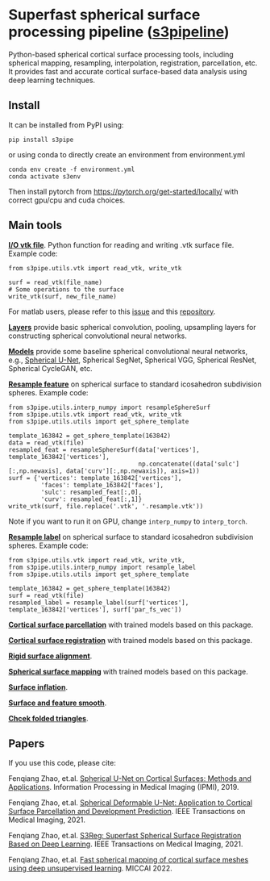 # Superfast spherical surface processing pipeline ([s3pipeline](https://pypi.org/project/s3pipe/))
Python-based spherical cortical surface processing tools, including spherical mapping, resampling, interpolation, registration, parcellation, etc. It provides fast and accurate cortical surface-based data analysis using deep learning techniques.

## Install

It can be installed from PyPI using:
```
pip install s3pipe
```
or using conda to directly create an environment from environment.yml

```
conda env create -f environment.yml
conda activate s3env
```
Then install pytorch from https://pytorch.org/get-started/locally/ with correct gpu/cpu and cuda choices.

## Main tools
[**I/O vtk file**](https://github.com/BRAIN-Lab-UNC/s3pipe/blob/main/s3pipe/utils/vtk.py). Python function for reading and writing .vtk surface file. Example code:
```
from s3pipe.utils.vtk import read_vtk, write_vtk

surf = read_vtk(file_name)
# Some operations to the surface 
write_vtk(surf, new_file_name)
```
For matlab users, please refer to this [issue](https://github.com/zhaofenqiang/Spherical_U-Net/issues/3#issuecomment-763334969) and this [repository](https://github.com/Zhengwang-Wu/CorticalSurfaceMetric).

[**Layers**](https://github.com/BRAIN-Lab-UNC/s3pipe/blob/main/s3pipe/models/layers.py) provide basic spherical convolution, pooling, upsampling layers for constructing spherical convolutional neural networks.

[**Models**](https://github.com/BRAIN-Lab-UNC/s3pipe/blob/main/s3pipe/models) provide some baseline spherical convolutional neural networks, e.g., [Spherical U-Net](https://github.com/BRAIN-Lab-UNC/s3pipe/blob/85aa03ffc7a153de217e925c6f522e4614e619bd/s3pipe/models/models.py#L133), Spherical SegNet, Spherical VGG, Spherical ResNet, Spherical CycleGAN, etc.

[**Resample feature**](https://github.com/BRAIN-Lab-UNC/s3pipe/blob/85aa03ffc7a153de217e925c6f522e4614e619bd/s3pipe/utils/interp_numpy.py#L217) on spherical surface to standard icosahedron subdivision spheres. Example code:
```
from s3pipe.utils.interp_numpy import resampleSphereSurf
from s3pipe.utils.vtk import read_vtk, write_vtk
from s3pipe.utils.utils import get_sphere_template

template_163842 = get_sphere_template(163842)
data = read_vtk(file)
resampled_feat = resampleSphereSurf(data['vertices'], template_163842['vertices'], 
                                    np.concatenate((data['sulc'][:,np.newaxis], data['curv'][:,np.newaxis]), axis=1))
surf = {'vertices': template_163842['vertices'], 
         'faces': template_163842['faces'],
         'sulc': resampled_feat[:,0],
         'curv': resampled_feat[:,1]}
write_vtk(surf, file.replace('.vtk', '.resample.vtk'))
```
Note if you want to run it on GPU, change `interp_numpy` to `interp_torch`.

[**Resample label**](https://github.com/BRAIN-Lab-UNC/s3pipe/blob/85aa03ffc7a153de217e925c6f522e4614e619bd/s3pipe/utils/interp_numpy.py#L446) on spherical surface to standard icosahedron subdivision spheres. Example code:
```
from s3pipe.utils.vtk import read_vtk, write_vtk,
from s3pipe.utils.interp_numpy import resample_label
from s3pipe.utils.utils import get_sphere_template

template_163842 = get_sphere_template(163842) 
surf = read_vtk(file)
resampled_label = resample_label(surf['vertices'], template_163842['vertices'], surf['par_fs_vec'])
```
[**Cortical surface parcellation**](https://github.com/zhaofenqiang/Spherical_U-Net) with trained models based on this package.

[**Cortical surface registration**](https://github.com/BRAIN-Lab-UNC/S3Reg) with trained models based on this package.

[**Rigid surface alignment**](https://github.com/BRAIN-Lab-UNC/S3Reg).

[**Spherical surface mapping**](https://github.com/BRAIN-Lab-UNC/S3Map) with trained models based on this package.

[**Surface inflation**](https://github.com/BRAIN-Lab-UNC/s3pipe/blob/main/s3pipe/surface/inflate.py).

[**Surface and feature smooth**](https://github.com/BRAIN-Lab-UNC/s3pipe/blob/85aa03ffc7a153de217e925c6f522e4614e619bd/s3pipe/surface/prop.py#L17).

[**Chcek folded triangles**]().



## Papers

If you use this code, please cite:

Fenqiang Zhao, et.al. [Spherical U-Net on Cortical Surfaces: Methods and Applications](https://link.springer.com/chapter/10.1007/978-3-030-20351-1_67). Information Processing in Medical Imaging (IPMI), 2019.

Fenqiang Zhao, et.al. [Spherical Deformable U-Net: Application to Cortical Surface Parcellation and Development Prediction](https://ieeexplore.ieee.org/document/9316936). IEEE Transactions on Medical Imaging, 2021.

Fenqiang Zhao, et.al. [S3Reg: Superfast Spherical Surface Registration Based on Deep Learning](https://ieeexplore.ieee.org/document/9389746). IEEE Transactions on Medical Imaging, 2021.

Fenqiang Zhao, et.al. [Fast spherical mapping of cortical surface meshes using deep unsupervised learning](https://link.springer.com/chapter/10.1007/978-3-031-16446-0_16). MICCAI 2022.
